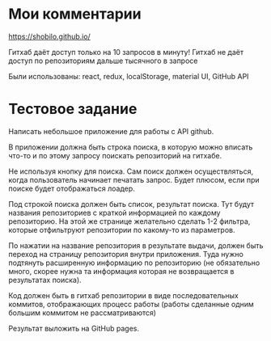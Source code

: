 # Мои комментарии

https://shobilo.github.io/

Гитхаб даёт доступ только на 10 запросов в минуту!
Гитхаб не даёт доступ по репозиториям дальше тысячного в запросе

Были использованы: react, redux, localStorage, material UI, GitHub API
# Тестовое задание

Написать небольшое приложение для работы с API github.

В приложении должна быть строка поиска, в которую можно вписать что-то  и по этому запросу поискать репозиторий на гитхабе.

Не используя кнопку для поиска. Сам поиск должен осуществляться, когда пользователь начинает печатать запрос. Будет плюсом, если при поиске будет отображаться лоадер.

Под строкой поиска должен быть список, результат поиска. Тут будут названия репозиториев с краткой информацией по каждому репозиторию. На этой же странице желательно сделать 1-2 фильтра, которые отфильтруют репозитории по какому-то из параметров.

По нажатии на название репозитория в результате выдачи, должен быть переход на страницу репозитория внутри приложения. Туда нужно подтянуть расширенную информацию по репозиторию (не обязательно много, скорее нужна та информация которая не возвращается в результатах поиска). 

Код должен быть в гитхаб репозитории в виде последовательных коммитов, отображающих процесс работы (работы сделанные одним большим коммитом не рассматриваются)

Результат выложить на GitHub pages.

